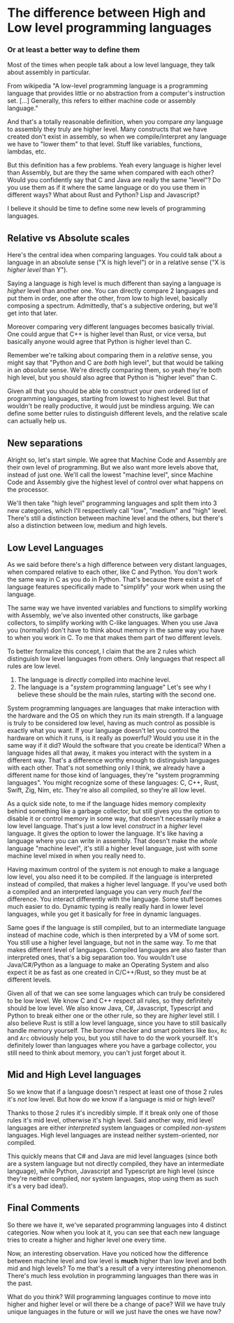 
# The difference between High and Low level programming languages
### Or at least a better way to define them





Most of the times when people talk about a low level language, they talk about assembly in particular. 

From wikipedia "A low-level programming language is a programming language that provides little or no abstraction from a computer's instruction set. [...] Generally, this refers to either machine code or assembly language."

And that's a totally reasonable definition, when you compare *any* language to assembly they truly are higher level. Many constructs that we have created don't exist in assembly, so when we compile/interpret any language we have to "lower them" to that level. Stuff like variables, functions, lambdas, etc.

But this definition has a few problems. Yeah every language is higher level than Assembly, but are they the same when compared with each other? Would you confidently say that C and Java are really the same "level"? Do you use them as if it where the same language or do you use them in different ways? What about Rust and Python? Lisp and Javascript?

I believe it should be time to define some new levels of programming languages.

## Relative vs Absolute scales

Here's the central idea when comparing languages. You could talk about a language in an absolute sense ("X is high level") or in a relative sense ("X is *higher level* than Y").

Saying a language is high level is much different than saying a language is *higher* level than another one. You can directly compare 2 languages and put them in order, one after the other, from low to high level, basically composing a spectrum.
Admittedly, that's a subjective ordering, but we'll get into that later.

Moreover comparing very different languages becomes basically trivial. One could argue that C++ is higher level than Rust, or vice versa, but basically anyone would agree that Python is higher level than C.

Remember we're talking about comparing them in a *relative* sense, you might say that "Python and C are *both* high level", but that would be talking in an *absolute* sense. We're directly comparing them, so yeah they're both high level, but you should also agree that Python is "higher level" than C.

Given all that you should be able to construct your own ordered list of programming languages, starting from lowest to highest level. But that wouldn't be really productive, it would just be mindless arguing. We can define some better rules to distinguish different levels, and the relative scale can actually help us.

## New separations

Alright so, let's start simple. We agree that Machine Code and Assembly are their own level of programming. But we also want more levels above that, instead of just one. We'll call the lowest "machine level", since Machine Code and Assembly give the highest level of control over what happens on the processor.

We'll then take "high level" programming languages and split them into 3 new categories, which I'll respectively call "low", "medium" and "high" level.
There's still a distinction between machine level and the others, but there's also a distinction between low, medium and high levels.

## Low Level Languages

As we said before there's a high difference between very distant languages, when compared relative to each other, like C and Python. You don't work the same way in C as you do in Python. That's because there exist a set of language features specifically made to "simplify" your work when using the language. 

The same way we have invented variables and functions to simplify working with Assembly, we've also invented other constructs, like garbage collectors, to simplify working with C-like languages.
When you use Java you (normally) don't have to think about memory in the same way you have to when you work in C. To me that makes them part of two different levels.

To better formalize this concept, I claim that the are 2 rules which distinguish low level languages from others. Only languages that respect all rules are low level.
1. The language is *directly* compiled into machine level.
2. The language is a "*system* programming language"
Let's see why I believe these should be the main rules, starting with the second one.

System programming languages are languages that make interaction with the hardware and the OS on which they run its main strength.
If a language is truly to be considered low level, having as much control as possible is exactly what you want. If your language doesn't let you control the hardware on which it runs, is it really as powerful? Would you use it in the same way if it did? Would the software that you create be identical? When a language hides all that away, it makes you interact with the system in a different way. That's a difference worthy enough to distinguish languages with each other. That's not something only I think, we already have a different name for those kind of languages, they're "system programming languages". You might recognize some of these languages: C, C++, Rust, Swift, Zig, Nim, etc. They're also all compiled, so they're all low level.

As a quick side note, to me if the language hides memory complexity behind something like a garbage collector, but still gives you the option to disable it or control memory in some way, that doesn't necessarily make a low level language. That's just a low level *construct* in a *higher* level language. It gives the option to lower the language. It's like having a language where you can write in assembly. That doesn't make the *whole* language "machine level", it's still a higher level language, just with some machine level mixed in when you really need to. 

Having maximum control of the system is not enough to make a language low level, you also need it to be compiled. If the language is interpreted instead of compiled, that makes a higher level language.
If you've used both a compiled and an interpreted language you can very much *feel* the difference. You interact differently with the language. Some stuff becomes much easier to do. Dynamic typing is really really hard in lower level languages, while you get it basically for free in dynamic languages.

Same goes if the language is still compiled, but to an intermediate language instead of machine code, which is then interpreted by a VM of some sort. You still use a higher level language, but not in the same way. To me that makes different level of languages. Compiled languages are also faster than interpreted ones, that's a big separation too. You wouldn't use Java/C#/Python as a language to make an Operating System and also expect it be as fast as one created in C/C++/Rust, so they must be at different levels.

Given all of that we can see some languages which can truly be considered to be low level.
We know C and C++ respect all rules, so they definitely should be low level. We also know Java, C#, Javascript, Typescript and Python to break either one or the other rule, so they are *higher* level still. I also believe Rust is still a low level language, since you have to still basically handle memory yourself. The borrow checker and smart pointers like `Box`, `Rc` and `Arc` obviously help you, but you still have to do the work yourself. It's definitely lower than languages where you have a garbage collector, you still need to think about memory, you can't just forget about it.


## Mid and High Level languages

So we know that if a language doesn't respect at least one of those 2 rules it's *not* low level. But how do we know if a language is mid or high level?

Thanks to those 2 rules it's incredibly simple. If it break only one of those rules it's mid level, otherwise it's high level.
Said another way, mid level languages are either *interpreted* system languages or compiled *non-system* languages. High level languages are instead neither system-oriented, nor compiled.

This quickly means that C# and Java are mid level languages (since both are a system language but not directly compiled, they have an intermediate language), while Python, Javascript and Typescript are high level (since they're neither compiled, nor system languages, stop using them as such it's a very bad idea!).


## Final Comments

So there we have it, we've separated programming languages into 4 distinct categories.
Now when you look at it, you can see that each new language tries to create a higher and higher level one every time.

Now, an interesting observation. Have you noticed how the difference between machine level and low level is **much** higher than low level and both mid and high levels? To me that's a result of a very interesting phenomenon. There's much less evolution in programming languages than there was in the past.

What do you think? Will programming languages continue to move into higher and higher level or will there be a change of pace? Will we have truly unique languages in the future or will we just have the ones we have now?
